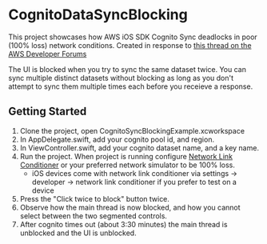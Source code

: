 # CognitoDataSyncBlocking

This project showcases how AWS iOS SDK Cognito Sync deadlocks in poor (100% loss) network conditions.
Created in response to [this thread on the AWS Developer Forums](https://forums.aws.amazon.com/message.jspa?messageID=756870#756870)

The UI is blocked when you try to sync the same dataset twice. You can sync multiple distinct datasets without blocking as long as you don't attempt to sync them multiple times each before you receieve a response.

## Getting Started
1. Clone the project, open CognitoSyncBlockingExample.xcworkspace
2. In AppDelegate.swift, add your cognito pool id, and region.
3. In ViewController.swift, add your cognito dataset name, and a key name.
4. Run the project. When project is running configure [Network Link Conditioner](http://nshipster.com/network-link-conditioner/) or your preferred network simulator to be 100% loss.
    - iOS devices come with network link conditioner via settings -> developer -> network link conditioner if you prefer to test on a device
5. Press the "Click twice to block" button twice.
6. Observe how the main thread is now blocked, and how you cannot select between the two segmented controls.
7. After cognito times out (about 3:30 minutes) the main thread is unblocked and the UI is unblocked.